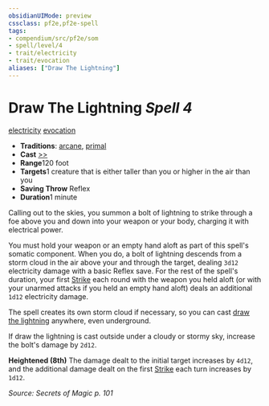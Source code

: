 ```yaml
---
obsidianUIMode: preview
cssclass: pf2e,pf2e-spell
tags:
- compendium/src/pf2e/som
- spell/level/4
- trait/electricity
- trait/evocation
aliases: ["Draw The Lightning"]
---
```

# Draw The Lightning *Spell 4*   
[electricity](../../Rules/traits/electricity.md)  [evocation](../../Rules/traits/evocation.md)  

- **Traditions**: [arcane](../../Rules/traits/arcane.md), [primal](../../Rules/traits/primal.md)
- **Cast** [>>](../../Rules/core-rulebook/chapter-9-playing-the-game.md#Actions "Two-Action") 
- **Range**120 foot
- **Targets**1 creature that is either taller than you or higher in the air than you
- **Saving Throw** Reflex
- **Duration**1 minute

Calling out to the skies, you summon a bolt of lightning to strike through a foe above you and down into your weapon or your body, charging it with electrical power.

You must hold your weapon or an empty hand aloft as part of this spell's somatic component. When you do, a bolt of lightning descends from a storm cloud in the air above your and through the target, dealing `3d12` electricity damage with a basic Reflex save. For the rest of the spell's duration, your first [Strike](../../Rules/actions/strike.md) each round with the weapon you held aloft (or with your unarmed attacks if you held an empty hand aloft) deals an additional `1d12` electricity damage.

The spell creates its own storm cloud if necessary, so you can cast [draw the lightning](../../../..//TTRPGShare-Pathfinder-2E-Vault/compendium/spells/draw-the-lightning-som.md) anywhere, even underground.

If draw the lightning is cast outside under a cloudy or stormy sky, increase the bolt's damage by `2d12`.

**Heightened (8th)** The damage dealt to the initial target increases by `4d12`, and the additional damage dealt on the first [Strike](../../Rules/actions/strike.md) each turn increases by `1d12`.

*Source: Secrets of Magic p. 101*